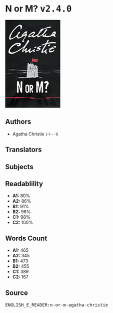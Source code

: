 # N or M? <kbd>v2.4.0</kbd>

![](./cover.medium.jpg "")

## Authors


 - Agatha Christie <small>(-1 - -1)</small>

## Translators



## Subjects



## Readablility


 - **A1:** 80%
 - **A2:** 86%
 - **B1:** 91%
 - **B2:** 96%
 - **C1:** 98%
 - **C2:** 100%

## Words Count


 - **A1:** 465
 - **A2:** 345
 - **B1:** 473
 - **B2:** 455
 - **C1:** 389
 - **C2:** 167

## Source


<kbd>ENGLISH_E_READER:n-or-m-agatha-christie</kbd>
